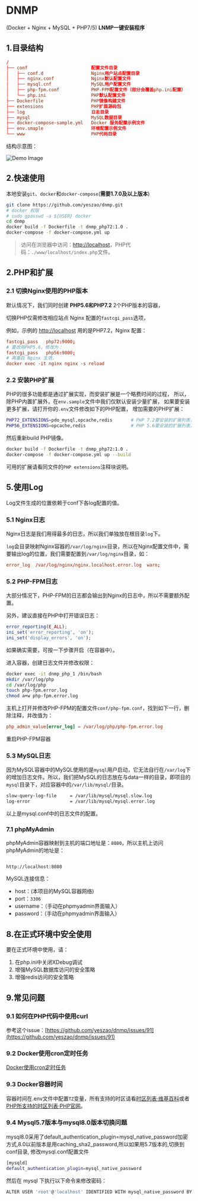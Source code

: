 # DNMP

(Docker + Nginx + MySQL + PHP7/5) **LNMP一键安装程序**

## 1.目录结构

```conf
/
├── conf                        配置文件目录
│   ├── conf.d                  Nginx用户站点配置目录
│   ├── nginx.conf              Nginx默认配置文件
│   ├── mysql.cnf               MySQL用户配置文件
│   ├── php-fpm.conf            PHP-FPM配置文件（部分会覆盖php.ini配置）
│   └── php.ini                 PHP默认配置文件
├── Dockerfile                  PHP镜像构建文件
├── extensions                  PHP扩展源码包
├── log                         日志目录
├── mysql                       MySQL数据目录
├── docker-compose-sample.yml   Docker 服务配置示例文件
├── env.smaple                  环境配置示例文件
└── www                         PHP代码目录
```

结构示意图：

![Demo Image](./dnmp.png)

## 2.快速使用

本地安装`git`、`docker`和`docker-compose`(**需要1.7.0及以上版本**)

```bash
git clone https://github.com/yeszao/dnmp.git
# docker 权限
# sudo gpasswd -a ${USER} docker
cd dnmp
docker build -f Dockerfile -t dnmp_php72:1.0 .
docker-compose -f docker-compose.yml up
```

> 访问在浏览器中访问：[http://localhost](http://localhost)，PHP代码：`./www/localhost/index.php`文件。

## 2.PHP和扩展

### 2.1 切换Nginx使用的PHP版本

默认情况下，我们同时创建 **PHP5.6和PHP7.2** 2个PHP版本的容器，

切换PHP仅需修改相应站点 Nginx 配置的`fastcgi_pass`选项，

例如，示例的 [http://localhost](http://localhost) 用的是PHP7.2，Nginx 配置：

```conf
fastcgi_pass   php72:9000;
# 要改用PHP5.6，修改为：
fastcgi_pass   php56:9000;
# 再重启 Nginx 生效。
docker exec -it nginx nginx -s reload
```

### 2.2 安装PHP扩展

PHP的很多功能都是通过扩展实现，而安装扩展是一个略费时间的过程，
所以，除PHP内置扩展外，在`env.sample`文件中我们仅默认安装少量扩展，
如果要安装更多扩展，请打开你的`.env`文件修改如下的PHP配置，
增加需要的PHP扩展：

```bash
PHP72_EXTENSIONS=pdo_mysql,opcache,redis       # PHP 7.2要安装的扩展列表，英文逗号隔开
PHP56_EXTENSIONS=opcache,redis                 # PHP 5.6要安装的扩展列表，英文逗号隔开
```

然后重新build PHP镜像。

```bash
docker build -f Dockerfile -t dnmp_php72:1.0 .
docker-compose -f docker-compose.yml up --build
```

可用的扩展请看同文件的`PHP extensions`注释块说明。

## 5.使用Log

Log文件生成的位置依赖于conf下各log配置的值。

### 5.1 Nginx日志

Nginx日志是我们用得最多的日志，所以我们单独放在根目录`log`下。

`log`会目录映射Nginx容器的`/var/log/nginx`目录，所以在Nginx配置文件中，需要输出log的位置，我们需要配置到`/var/log/nginx`目录，如：

```conf
error_log  /var/log/nginx/nginx.localhost.error.log  warn;
```

### 5.2 PHP-FPM日志

大部分情况下，PHP-FPM的日志都会输出到Nginx的日志中，所以不需要额外配置。

另外，建议直接在PHP中打开错误日志：

```php
error_reporting(E_ALL);
ini_set('error_reporting', 'on');
ini_set('display_errors', 'on');
```

如果确实需要，可按一下步骤开启（在容器中）。

进入容器，创建日志文件并修改权限：

```bash
docker exec -it dnmp_php_1 /bin/bash
mkdir /var/log/php
cd /var/log/php
touch php-fpm.error.log
chmod a+w php-fpm.error.log
```

主机上打开并修改PHP-FPM的配置文件`conf/php-fpm.conf`，找到如下一行，删除注释，并改值为：

```conf
php_admin_value[error_log] = /var/log/php/php-fpm.error.log
```

重启PHP-FPM容器

### 5.3 MySQL日志

因为MySQL容器中的MySQL使用的是`mysql`用户启动，它无法自行在`/var/log`下的增加日志文件。所以，我们把MySQL的日志放在与data一样的目录，即项目的`mysql`目录下，对应容器中的`/var/lib/mysql/`目录。

```bash
slow-query-log-file     = /var/lib/mysql/mysql.slow.log
log-error               = /var/lib/mysql/mysql.error.log
```

以上是mysql.conf中的日志文件的配置。

### 7.1 phpMyAdmin

phpMyAdmin容器映射到主机的端口地址是：`8080`，所以主机上访问phpMyAdmin的地址是：
```

http://localhost:8080
```

MySQL连接信息：

- host：(本项目的MySQL容器网络)
- port：`3306`
- username：（手动在phpmyadmin界面输入）
- password：（手动在phpmyadmin界面输入）

## 8.在正式环境中安全使用

要在正式环境中使用，请：

1. 在php.ini中关闭XDebug调试
2. 增强MySQL数据库访问的安全策略
3. 增强redis访问的安全策略

## 9.常见问题

### 9.1 如何在PHP代码中使用curl

参考这个issue：[https://github.com/yeszao/dnmp/issues/91](https://github.com/yeszao/dnmp/issues/91)

### 9.2 Docker使用cron定时任务 

[Docker使用cron定时任务](https://www.awaimai.com/2615.html)

### 9.3 Docker容器时间

容器时间在.env文件中配置`TZ`变量，所有支持的时区请看[时区列表·维基百科](https://en.wikipedia.org/wiki/List_of_tz_database_time_zones)或者[PHP所支持的时区列表·PHP官网](https://www.php.net/manual/zh/timezones.php)。

### 9.4 Mysql5.7版本与mysql8.0版本切换问题

mysql8.0采用了default_authentication_plugin=mysql_native_password加密方式,8.0以前版本是用caching_sha2_password,所以如果用5.7版本的,切换到conf目录,
修改mysql.conf配置文件

```sh
[mysqld]
default_authentication_plugin=mysql_native_password
```

然后在 mysql 下执行以下命令来修改密码：

```bash
ALTER USER 'root'@'localhost' IDENTIFIED WITH mysql_native_password BY '新密码';
```
